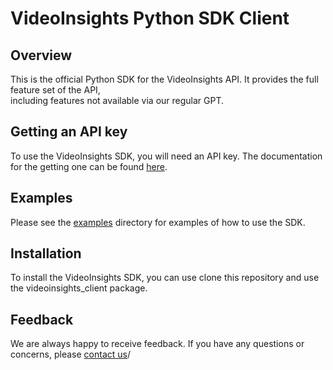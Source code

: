 # VideoInsights Python SDK Client

## Overview
This is the official Python SDK for the VideoInsights API. It provides the full feature set of the API,\
including features not available via our regular GPT.

## Getting an API key
To use the VideoInsights SDK, you will need an API key. 
The documentation for the getting one can be found [here](https://www.videoinsights.ai/docs/api/getting-access).

## Examples
Please see the [examples](examples) directory for examples of how to use the SDK.

## Installation
To install the VideoInsights SDK, you can use clone this repository and use the videoinsights_client package.

## Feedback
We are always happy to receive feedback. If you have any questions or concerns, please [contact us](https://www.videoinsights.ai/contact)/